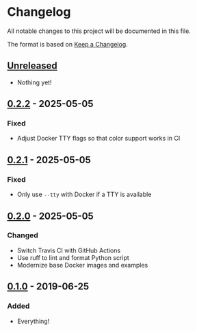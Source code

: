 # Changelog

All notable changes to this project will be documented in this file.

The format is based on [Keep a
Changelog](https://keepachangelog.com/en/1.0.0/).

## [Unreleased]

- Nothing yet!

## [0.2.2] - 2025-05-05

### Fixed

- Adjust Docker TTY flags so that color support works in CI

## [0.2.1] - 2025-05-05

### Fixed

- Only use `--tty` with Docker if a TTY is available

## [0.2.0] - 2025-05-05

### Changed

- Switch Travis CI with GitHub Actions
- Use ruff to lint and format Python script
- Modernize base Docker images and examples

## [0.1.0] - 2019-06-25

### Added

- Everything!

[Unreleased]: https://github.com/nickjj/verdiff/compare/v0.2.2...HEAD
[0.2.2]: https://github.com/nickjj/verdiff/compare/v0.2.1..v0.2.2
[0.2.1]: https://github.com/nickjj/verdiff/compare/v0.2.0..v0.2.1
[0.2.0]: https://github.com/nickjj/verdiff/compare/v0.1.0..v0.2.0
[0.1.0]: https://github.com/nickjj/verdiff/releases/tag/v0.1.0
